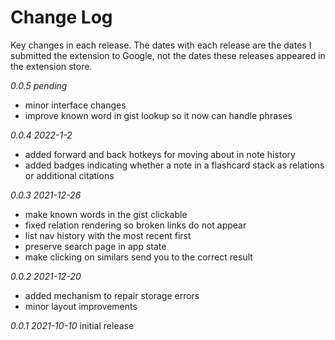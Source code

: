 # Change Log

Key changes in each release. The dates with each release are the dates I submitted the extension to Google, not the dates these releases appeared in the extension store.

*0.0.5 pending*
- minor interface changes
- improve known word in gist lookup so it now can handle phrases

*0.0.4 2022-1-2*
- added forward and back hotkeys for moving about in note history
- added badges indicating whether a note in a flashcard stack as relations or additional citations

*0.0.3 2021-12-26*
- make known words in the gist clickable
- fixed relation rendering so broken links do not appear
- list nav history with the most recent first
- preserve search page in app state
- make clicking on similars send you to the correct result

*0.0.2 2021-12-20*
- added mechanism to repair storage errors
- minor layout improvements

*0.0.1 2021-10-10*
initial release